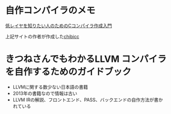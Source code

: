 # 自作コンパイラのメモ

[低レイヤを知りたい人のためのCコンパイラ作成入門](https://www.sigbus.info/compilerbook)

上記サイトの作者が作成した[chibicc](https://github.com/rui314/chibicc)


# きつねさんでもわかるLLVM コンパイラを自作するためのガイドブック

- LLVMに関する数少ない日本語の書籍
- 2013年の書籍なので情報は古い
- LLVM IRの解説、フロントエンド、PASS、バックエンドの自作方法が書かれている
